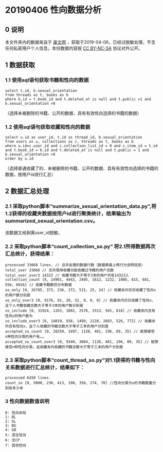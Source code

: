 # 20190406 性向数据分析
## 0 说明
本文件夹内的数据来自于 [废文网](https://sosad.fun) ，获取于2019-04-06，已经过脱敏处理，不含任何私密用户个人信息。本份数据内容按 [CC BY-NC-SA](https://creativecommons.org/licenses/by-nc-sa/3.0/deed.zh) 协议对外公开。

## 1 数据获取
### 1.1 使用sql语句获取书籍和性向的数据
```
select t.id, b.sexual_orientation
from threads as t, books as b
where b.id = t.book_id and t.deleted_at is null and t.public =1 and b.sexual_orientation >0
```
（选择未被删除的书籍、公开的数据、具有有效性向选择的书籍的数据）

### 1.2 使用sql语句获取收藏和性向的数据
```
select u.id as user_id, t.id as thread_id, b.sexual_orientation
from users as u, collections as c, threads as t, books as b
where u.id=c.user_id and c.collection_list_id = 0 and c.item_id = t.id and t.book_id = b.id and t.deleted_at is null and t.public = 1 and b.sexual_orientation >0
order by u.id
```
（选择普通收藏了的、未被删除的书籍、公开的数据、具有有效性向选择的书籍的数据，按用户id进行汇总）

## 2 数据汇总处理
### 2.1 采取python脚本“summarize_sexual_orientation_data.py”,将1.2获得的收藏夹数据按用户id进行聚类统计，结果输出为summarized_sexual_orientation.csv。
该数据又经剥离user_id脱敏。
### 2.2 采取python脚本“count_collection_so.py” 将2.1所得数据再次汇总统计，获得结果：
```
processed 33668 lines. // 总共处理的数据行数（数据表最上两行为说明信息）
total_user 33666 // 总共使用收藏功能收藏过书籍的用户总数
total_user_over3 14323 // 收藏书籍大于等于3本的用户共有14323人
collection_count [0, 14901, 4442, 2405, 1612, 1232, 1006, 815, 681, 556, 6016] // 收藏书籍数目分布数据
so_only [0, 26705, 373, 236, 372, 515, 25, 24] // 收藏夹内仅仅收藏了性向x的用户数分别是
so_only_over3 [0, 9176, 92, 20, 52, 0, 0, 0] // 收藏夹内仅仅收藏了性向x，且个人书籍收藏总数大于等于3本的用户数分别是
so_include [0, 31924, 1263, 1802, 2576, 3313, 565, 818] // 收藏夹内含有性向x的用户数为
so_include_over3 [0, 14019, 938, 1499, 2128, 2603, 526, 772] // 收藏夹内含有性向x，且个人收藏的书籍总数大于等于三本的用户分别是
accepted_so_count [0, 28250, 3497, 1138, 461, 196, 89, 35] // 能够接受 n种性向分类的用户有……
accepted_so_count_over3 [0, 9340, 3064, 1138, 461, 196, 89, 35] // 能够接受n种性向分类，且收藏夹内收藏的书籍总数大于等于三本的用户分别是
```
### 2.3 采取python脚本“count_thread_so.py”对1.1获得的书籍与性向关系数据进行汇总统计，结果如下：
```
processed 6450 lines.
count_so [0, 5000, 236, 413, 100, 356, 274, 70] //性向分类为x的书籍数量分别有多少本
```
### 3 性向数据数值说明
```
0: 性向未知
1: BL
2: GL
3: BG
4: GB
5: 混合性向
6: 无CP
7: 其他性向
```
